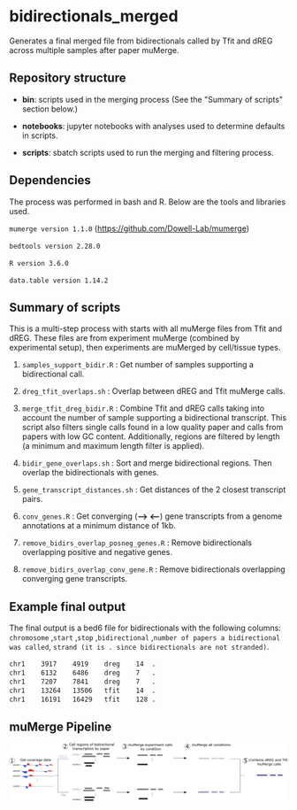 # bidirectionals_merged

Generates a final merged file from bidirectionals called by Tfit and dREG across multiple samples after paper muMerge.

## Repository structure

- **bin**: scripts used in the merging process (See the "Summary of scripts" section below.)

- **notebooks**: jupyter notebooks with analyses used to determine defaults in scripts.

- **scripts**: sbatch scripts used to run the merging and filtering process.

## Dependencies

The process was performed in bash and R. Below are the tools and libraries used.

`mumerge version 1.1.0` (https://github.com/Dowell-Lab/mumerge) 

`bedtools version 2.28.0`

`R version 3.6.0`

`data.table version 1.14.2`

## Summary of scripts

This is a multi-step process with starts with all muMerge files from Tfit and dREG. These files are from experiment muMerge (combined by experimental setup), then experiments are muMerged by cell/tissue types.

1. `samples_support_bidir.R` : Get number of samples supporting a bidirectional call.

2. `dreg_tfit_overlaps.sh` : Overlap between dREG and Tfit muMerge calls.

3. `merge_tfit_dreg_bidir.R` : Combine Tfit and dREG calls taking into account the number of sample supporting a bidirectional transcript. This script also filters single calls found in a low quality paper and calls from papers with low GC content. Additionally, regions are filtered by length (a minimum and maximum length filter is applied).

4. `bidir_gene_overlaps.sh` : Sort and merge bidirectional regions. Then overlap the bidirectionals with genes.

5. `gene_transcript_distances.sh` : Get distances of the 2 closest transcript pairs.

6. `conv_genes.R` : Get converging (**--> <--**) gene transcripts from a genome annotations at a minimum distance of 1kb.

7. `remove_bidirs_overlap_posneg_genes.R` : Remove bidirectionals overlapping positive and negative genes.

8. `remove_bidirs_overlap_conv_gene.R` : Remove bidirectionals overlapping converging gene transcripts.

## Example final output

The final output is a bed6 file for bidirectionals with the following columns: `chromosome` ,`start` ,`stop` ,`bidirectional` ,`number of papers a bidirectional was called`, `strand (it is . since bidirectionals are not stranded)`.

```
chr1	3917	4919	dreg	14	.
chr1	6132	6486	dreg	7	.
chr1	7207	7841	dreg	7	.
chr1	13264	13506	tfit	14	.
chr1	16191	16429	tfit	128	.
```
## muMerge Pipeline

![muMerge Pipeline](https://github.com/Dowell-Lab/bidirectionals_merged/blob/main/README_images/muMerge_strategy_version3.png)